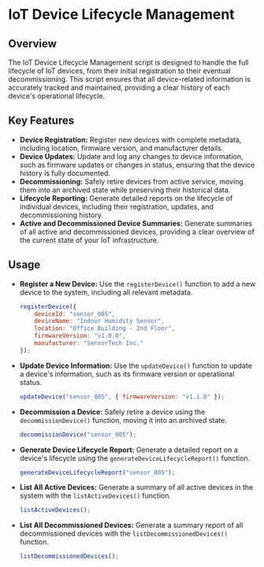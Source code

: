 # **IoT Device Lifecycle Management**

## **Overview**
The IoT Device Lifecycle Management script is designed to handle the full lifecycle of IoT devices, from their initial registration to their eventual decommissioning. This script ensures that all device-related information is accurately tracked and maintained, providing a clear history of each device's operational lifecycle.

## **Key Features**
- **Device Registration:** Register new devices with complete metadata, including location, firmware version, and manufacturer details.
- **Device Updates:** Update and log any changes to device information, such as firmware updates or changes in status, ensuring that the device history is fully documented.
- **Decommissioning:** Safely retire devices from active service, moving them into an archived state while preserving their historical data.
- **Lifecycle Reporting:** Generate detailed reports on the lifecycle of individual devices, including their registration, updates, and decommissioning history.
- **Active and Decommissioned Device Summaries:** Generate summaries of all active and decommissioned devices, providing a clear overview of the current state of your IoT infrastructure.

## **Usage**

- **Register a New Device:**
  Use the `registerDevice()` function to add a new device to the system, including all relevant metadata.
  ```javascript
  registerDevice({
      deviceId: "sensor_005",
      deviceName: "Indoor Humidity Sensor",
      location: "Office Building - 2nd Floor",
      firmwareVersion: "v1.0.0",
      manufacturer: "SensorTech Inc."
  });
  ```

- **Update Device Information:**
  Use the `updateDevice()` function to update a device's information, such as its firmware version or operational status.
  ```javascript
  updateDevice("sensor_005", { firmwareVersion: "v1.1.0" });
  ```

- **Decommission a Device:**
  Safely retire a device using the `decommissionDevice()` function, moving it into an archived state.
  ```javascript
  decommissionDevice("sensor_005");
  ```

- **Generate Device Lifecycle Report:**
  Generate a detailed report on a device's lifecycle using the `generateDeviceLifecycleReport()` function.
  ```javascript
  generateDeviceLifecycleReport("sensor_005");
  ```

- **List All Active Devices:**
  Generate a summary of all active devices in the system with the `listActiveDevices()` function.
  ```javascript
  listActiveDevices();
  ```

- **List All Decommissioned Devices:**
  Generate a summary report of all decommissioned devices with the `listDecommissionedDevices()` function.
  ```javascript
  listDecommissionedDevices();